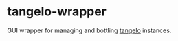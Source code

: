 tangelo-wrapper
===============

GUI wrapper for managing and bottling [tangelo](http://tangelo.kitware.com) instances.